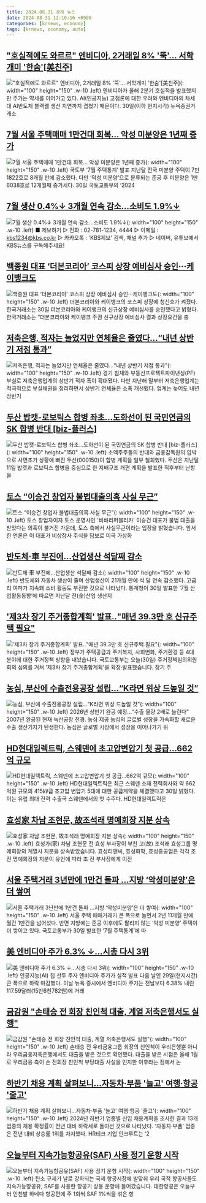 ```yaml
---
title: 2024.08.31 경제 뉴스
date: 2024-08-31 12:10:16 +0900
categories: [krnews, economy]
tags: [krnews, economy, auto]
---
```

## ["호실적에도 와르르" 엔비디아, 2거래일 8% '뚝'… 서학개미 '한숨'[美친주]](https://n.news.naver.com/mnews/article/417/0001024400)

!["호실적에도 와르르" 엔비디아, 2거래일 8% '뚝'… 서학개미 '한숨'[美친주]](https://mimgnews.pstatic.net/image/origin/417/2024/08/31/1024400.jpg?type=nf220_150){: width="100" height="150" .w-10 .left}
엔비디아가 올해 2분기 호실적을 발표했지만 주가는 약세를 이어가고 있다. AI(인공지능) 고점론에 대한 우려와 엔비디아의 차세대 AI반도체 블랙웰 생산 지연까지 겹쳤기 때문이다. 30일(이하 현지시각) 뉴욕증권거래소

## [7월 서울 주택매매 1만건대 회복… 악성 미분양은 1년째 증가](https://n.news.naver.com/mnews/article/366/0001014879)

![7월 서울 주택매매 1만건대 회복… 악성 미분양은 1년째 증가](https://mimgnews.pstatic.net/image/origin/366/2024/08/30/1014879.jpg?type=nf220_150){: width="100" height="150" .w-10 .left}
국토부 ‘7월 주택통계’ 발표 지난달 전국 미분양 주택이 7만1822호로 8개월 만에 감소했다. 다만 ‘악성 미분양’으로 분류되는 준공 후 미분양은 1만6038호로 12개월째 증가세다. 30일 국토교통부의 ‘2024

## [7월 생산 0.4%↓ 3개월 연속 감소…소비도 1.9%↓](https://n.news.naver.com/mnews/article/056/0011791402)

![7월 생산 0.4%↓ 3개월 연속 감소…소비도 1.9%↓](https://mimgnews.pstatic.net/image/origin/056/2024/08/30/11791402.jpg?type=nf220_150){: width="100" height="150" .w-10 .left}
■ 제보하기 ▷ 전화 : 02-781-1234, 4444 ▷ 이메일 : kbs1234@kbs.co.kr ▷ 카카오톡 : 'KBS제보' 검색, 채널 추가 ▷ 네이버, 유튜브에서 KBS뉴스를 구독해주세요!

## [백종원 대표 ‘더본코리아’ 코스피 상장 예비심사 승인···케이뱅크도](https://n.news.naver.com/mnews/article/032/0003318133)

![백종원 대표 ‘더본코리아’ 코스피 상장 예비심사 승인···케이뱅크도](https://mimgnews.pstatic.net/image/origin/032/2024/08/30/3318133.jpg?type=nf220_150){: width="100" height="150" .w-10 .left}
더본코리아와 케이뱅크의 코스피 상장에 청신호가 켜졌다. 한국거래소는 30일 더본코리아와 케이뱅크의 신규상장 예비심사를 승인했다고 밝혔다. 한국거래소는 “더본코리아와 케이뱅크 주권 신규상장 예비심사 결과 상장요건을 충

## [저축은행, 적자는 늘었지만 연체율은 줄였다…“내년 상반기 저점 통과”](https://n.news.naver.com/mnews/article/018/0005823686)

![저축은행, 적자는 늘었지만 연체율은 줄였다…“내년 상반기 저점 통과”](https://mimgnews.pstatic.net/image/origin/018/2024/08/30/5823686.jpg?type=nf220_150){: width="100" height="150" .w-10 .left}
경기 침체와 부동산프로젝트파이낸싱(PF) 부실로 저축은행업계의 상반기 적자 폭이 확대됐다. 다만 지난해 말부터 저축은행업계는 적극적으로 부실채권을 정리하면서 상반기 연체율은 소폭 개선됐다. 업계는 늦어도 내년 상반기

## [두산 밥캣-로보틱스 합병 좌초…도화선이 된 국민연금의 SK 합병 반대 [biz-플러스]](https://n.news.naver.com/mnews/article/011/0004386136)

![두산 밥캣-로보틱스 합병 좌초…도화선이 된 국민연금의 SK 합병 반대 [biz-플러스]](https://mimgnews.pstatic.net/image/origin/011/2024/08/30/4386136.jpg?type=nf220_150){: width="100" height="150" .w-10 .left}
소액주주들의 반대와 금융감독원의 압박으로 사면초가 상황에 빠진 두산(000150)이 합병 계획을 일부 철회했다. 두산은 지난달 11일 밥캣과 로보틱스 합병을 중심으로 한 지배구조 개편 계획을 발표한 직후부터 난항을

## [토스 “이승건 창업자 불법대출의혹 사실 무근”](https://n.news.naver.com/mnews/article/056/0011791339)

![토스 “이승건 창업자 불법대출의혹 사실 무근”](https://mimgnews.pstatic.net/image/origin/056/2024/08/30/11791339.jpg?type=nf220_150){: width="100" height="150" .w-10 .left}
토스 창업자이자 토스 운영사인 '비바리퍼블리카' 이승건 대표가 불법 대출을 받았다는 의혹이 불거진 가운데, 토스 측에서 사실무근이라는 입장을 밝혔습니다. 앞서 한 언론은 이 대표가 비상장사 주식을 담보로 미국 가상화

## [반도체·車 부진에…산업생산 석달째 감소](https://n.news.naver.com/mnews/article/015/0005027876)

![반도체·車 부진에…산업생산 석달째 감소](https://mimgnews.pstatic.net/image/origin/015/2024/08/30/5027876.jpg?type=nf220_150){: width="100" height="150" .w-10 .left}
반도체와 자동차 생산이 줄며 산업생산이 21개월 만에 석 달 연속 감소했다. 고금리 여파가 지속돼 소비 활동도 부진한 것으로 나타났다. 통계청이 30일 발표한 ‘7월 산업활동동향’에 따르면 지난달 전(全)산업 생산지

## ['제3차 장기 주거종합계획' 발표‥"매년 39.3만 호 신규주택 필요"](https://n.news.naver.com/mnews/article/214/0001371236)

!['제3차 장기 주거종합계획' 발표‥"매년 39.3만 호 신규주택 필요"](https://mimgnews.pstatic.net/image/origin/214/2024/08/30/1371236.jpg?type=nf220_150){: width="100" height="150" .w-10 .left}
정부가 주택공급과 주거복지, 사회변화, 주거환경 등 4대 분야에 대한 주거정책 방향을 내놨습니다. 국토교통부는 오늘(30일) 주거정책심의위원회의 심의를 거쳐 '제3차 장기 주거종합계획'을 확정·발표했습니다. 장기 주

## [농심, 부산에 수출전용공장 설립…“K라면 위상 드높일 것”](https://n.news.naver.com/mnews/article/022/0003964627)

![농심, 부산에 수출전용공장 설립…“K라면 위상 드높일 것”](https://mimgnews.pstatic.net/image/origin/022/2024/08/30/3964627.jpg?type=nf220_150){: width="100" height="150" .w-10 .left}
2026년 상반기 완공 예정…“수출 물량 2배로 늘린다” 2007년 완공된 현재 녹산공장 전경. 농심 제공 농심의 글로벌 성장을 가속화할 새로운 수출 생산기지가 탄생한다. 농심은 글로벌 시장에서 성장을 이어나가기 위

## [HD현대일렉트릭, 스웨덴에 초고압변압기 첫 공급…662억 규모](https://n.news.naver.com/mnews/article/016/0002356365)

![HD현대일렉트릭, 스웨덴에 초고압변압기 첫 공급…662억 규모](https://mimgnews.pstatic.net/image/origin/016/2024/08/30/2356365.jpg?type=nf220_150){: width="100" height="150" .w-10 .left}
HD현대일렉트릭은 최근 스웨덴 소재 전력회사와 약 662억원 규모의 415㎸급 초고압 변압기 5대에 대한 공급계약을 체결했다고 30일 밝혔다. 이는 유럽 최대 전력 수출국 스웨덴에서의 첫 수주다. HD현대일렉트릭은

## [효성家 차남 조현문, 故조석래 명예회장 지분 상속](https://n.news.naver.com/mnews/article/374/0000399826)

![효성家 차남 조현문, 故조석래 명예회장 지분 상속](https://mimgnews.pstatic.net/image/origin/374/2024/08/30/399826.jpg?type=nf220_150){: width="100" height="150" .w-10 .left}
효성가(家) 차남 조현문 전 효성 부사장이 부친 고(故) 조석래 효성그룹 명예회장의 계열사 지분을 상속받았습니다. 효성티앤씨, 효성화학, 효성중공업은 각각 조 전 명예회장의 지분이 유언에 따라 조 전 부사장에게 이전

## [서울 주택거래 3년만에 1만건 돌파 …지방 ‘악성미분양’은 더 쌓여](https://n.news.naver.com/mnews/article/025/0003383239)

![서울 주택거래 3년만에 1만건 돌파 …지방 ‘악성미분양’은 더 쌓여](https://mimgnews.pstatic.net/image/origin/025/2024/08/30/3383239.jpg?type=nf220_150){: width="100" height="150" .w-10 .left}
서울 주택 매매거래가 큰 폭으로 늘면서 2년 11개월 만에 월간 1만건을 넘어섰다. 반면 지방에는 준공 이후에도 팔리지 않는 ‘악성 미분양’ 주택이 더 쌓이고 있다. 국토교통부가 30일 발표한 ‘7월 주택통계’에 따

## [美 엔비디아 주가 6.3% ↓…시총 다시 3위](https://n.news.naver.com/mnews/article/079/0003933210)

![美 엔비디아 주가 6.3% ↓…시총 다시 3위](https://mimgnews.pstatic.net/image/origin/079/2024/08/30/3933210.jpg?type=nf220_150){: width="100" height="150" .w-10 .left}
인공지능(AI) 칩 선두 주자 엔비디아 주가가 실적 발표 다음 날인 29일(현지시간) 큰 폭으로 하락 마감했다. 이날 뉴욕 증시에서 엔비디아 주가는 전날보다 6.38% 내린 117.59달러(15만6천782원)에 거래

## [금감원 "손태승 전 회장 친인척 대출, 계열 저축은행서도 실행"](https://n.news.naver.com/mnews/article/008/0005083593)

![금감원 "손태승 전 회장 친인척 대출, 계열 저축은행서도 실행"](https://mimgnews.pstatic.net/image/origin/008/2024/08/30/5083593.jpg?type=nf220_150){: width="100" height="150" .w-10 .left}
손태승 전 우리금융그룹 회장의 친인척이 우리은행뿐 아니라 우리금융저축은행에서도 대출을 받은 것으로 확인됐다. 대출을 받은 시점은 올해 1월로 우리금융 측이 손 전회장 친인척 부당대출 사실을 인지한 이후라는 점에서 논

## [하반기 채용 계획 살펴보니…자동차·부품 '늘고' 여행·항공 '줄고'](https://n.news.naver.com/mnews/article/011/0004386574)

![하반기 채용 계획 살펴보니…자동차·부품 '늘고' 여행·항공 '줄고'](https://mimgnews.pstatic.net/image/origin/011/2024/08/31/4386574.jpg?type=nf220_150){: width="100" height="150" .w-10 .left}
2024년 하반기 업종별 신입 채용계획을 조사한 결과 13개 업종의 채용 확정률이 전년 대비 하락세로 돌아선 것으로 나타났다. ‘자동차·부품’ 업종은 전년 대비 상승률 1위를 차지했다. HR테크 기업 인크루트는 ‘2

## [오늘부터 지속가능항공유(SAF) 사용 정기 운항 시작](https://n.news.naver.com/mnews/article/052/0002080852)

![오늘부터 지속가능항공유(SAF) 사용 정기 운항 시작](https://mimgnews.pstatic.net/image/origin/052/2024/08/30/2080852.jpg?type=nf220_150){: width="100" height="150" .w-10 .left}
탄소 규제가 날로 강화되는 국제 항공시장에 발맞춰 우리 국적 항공사들도 지속가능항공유, SAF를 사용한 항공기 상용 운항에 들어갔습니다. 대한항공은 오늘부터 인천발 하네다 항공편에 주 1회씩 SAF 1%씩을 섞은 항

